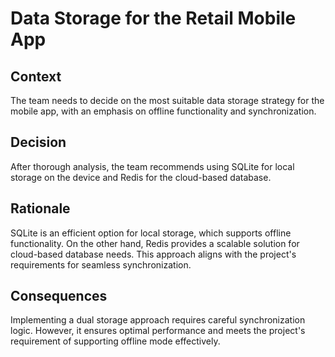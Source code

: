 # Data Storage for the Retail Mobile App

## Context

The team needs to decide on the most suitable data storage strategy for the mobile app, with an emphasis on offline functionality and synchronization.

## Decision

After thorough analysis, the team recommends using SQLite for local storage on the device and Redis for the cloud-based database.

## Rationale

SQLite is an efficient option for local storage, which supports offline functionality. On the other hand, Redis provides a scalable solution for cloud-based database needs. This approach aligns with the project's requirements for seamless synchronization.

## Consequences

Implementing a dual storage approach requires careful synchronization logic. However, it ensures optimal performance and meets the project's requirement of supporting offline mode effectively.
